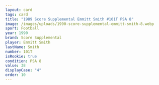 ```yaml
---
layout: card
tags: card
title: "1989 Score Supplemental Emmitt Smith #101T PSA 8"
image: /images/uploads/1990-score-supplemental-emmitt-smith-8.webp
sport: Football
year: 1990
brand: Score Supplemental
player: Emmitt Smith
lastName: Smith
number: 101T
isRookie: true
condition: PSA 8
value: 38
displayCase: "4"
order: 10
---
```

